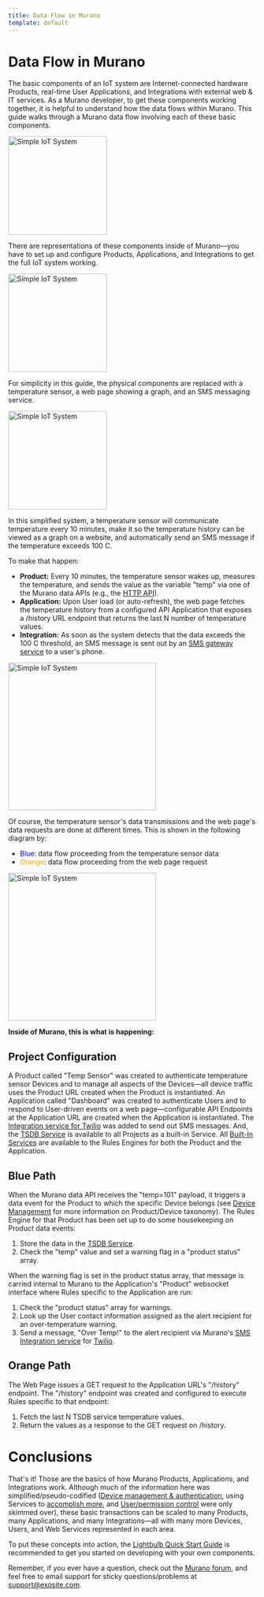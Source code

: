 ```yaml
---
title: Data Flow in Murano
template: default
---
```


# Data Flow in Murano

The basic components of an IoT system are Internet-connected hardware Products, real-time User Applications, and Integrations with external web & IT services. As a Murano developer, to get these components working together, it is helpful to understand how the data flows within Murano. This guide walks through a Murano data flow involving each of these basic components.

<img src="../assets/mdf-iot-simple-diagram.png" height="200" alt="Simple IoT System">

There are representations of these components inside of Murano—you have to set up and configure Products, Applications, and Integrations to get the full IoT system working.

<img src="../assets/mdf-iot-simple-diagram-murano.png" height="200" alt="Simple IoT System">

For simplicity in this guide, the physical components are replaced with a temperature sensor, a web page showing a graph, and an SMS messaging service. 

<img src="../assets/mdf-iot-component-diagram.png" height="200" alt="Simple IoT System">

In this simplified system, a temperature sensor will communicate temperature every 10 minutes, make it so the temperature history can be viewed as a graph on a website, and automatically send an SMS message if the temperature exceeds 100 C.  

To make that happen:
* **Product:** Every 10 minutes, the temperature sensor wakes up, measures the temperature, and sends the value as the variable "temp" via one of the Murano data APIs (e.g., the <a href="/reference/products/device-api/http/" target="_blank">HTTP API</a>).
* **Application:** Upon User load (or auto-refresh), the web page fetches the temperature history from a configured API Application that exposes a /history URL endpoint that returns the last N number of temperature values.
* **Integration:** As soon as the system detects that the data exceeds the 100 C threshold, an SMS message is sent out by an <a href="/reference/services/twilio/" target="_blank">SMS gateway service</a> to a user's phone.
 
<img src="../assets/mdf-iot-component-external-flow.png" height="300" alt="Simple IoT System">

Of course, the temperature sensor's data transmissions and the web page's data requests are done at different times. This is shown in the following diagram by:
* <span style="color:blue">Blue</span>: data flow proceeding from the temperature sensor data
* <span style="color:orange">Orange</span>: data flow proceeding from the web page request

<img src="../assets/mdf-murano-internal-flow.png" height="300" alt="Simple IoT System">

**Inside of Murano, this is what is happening:**

## Project Configuration

A Product called "Temp Sensor" was created to authenticate temperature sensor Devices and to manage all aspects of the Devices—all device traffic uses the Product URL created when the Product is instantiated. An Application called "Dashboard" was created to authenticate Users and to respond to User-driven events on a web page—configurable API Endpoints at the Application URL are created when the Application is instantiated. The <a href="/reference/services/twilio/" target="_blank">Integration service for Twilio</a> was added to send out SMS messages. And, the <a href="/reference/services/tsdb/" target="_blank">TSDB Service</a> is available to all Projects as a built-in Service. All <a href="/reference/services/" target="_blank">Built-In Services</a> are available to the Rules Engines for both the Product and the Application.  

## Blue Path

When the Murano data API receives the "temp=101" payload, it triggers a data event for the Product to which the specific Device belongs (see <a href="/guides/device-management/" target="_blank">Device Management</a> for more information on Product/Device taxonomy). The Rules Engine for that Product has been set up to do some housekeeping on Product data events:

1. Store the data in the <a href="/reference/services/tsdb/" target="_blank">TSDB Service</a>.
2. Check the "temp" value and set a warning flag in a "product status" array.

When the warning flag is set in the product status array, that message is carried internal to Murano to the Application's "Product" websocket interface where Rules specific to the Application are run:

1. Check the "product status" array for warnings.
2. Look up the User contact information assigned as the alert recipient for an over-temperature warning.
3. Send a message, "Over Temp!" to the alert recipient via Murano's <a href="../../reference/services/twilio/" target="_blank">SMS Integration service</a> for <a href="https://www.twilio.com" target="_blank">Twilio</a>.

## Orange Path

The Web Page issues a GET request to the Application URL's "/history" endpoint.  The "/history" endpoint was created and configured to execute Rules specific to that endpoint:

1. Fetch the last N TSDB service temperature values.
2. Return the values as a response to the GET request on /history.

# Conclusions

That's it! Those are the basics of how Murano Products, Applications, and Integrations work. Although much of the information here was simplified/pseudo-codified (<a href="/guides/device-management/" target="_blank">Device management & authentication</a>, using Services to <a href="/guides/keystore-service/" target="_blank">accomplish more</a>, and <a href="/guides/user-management/" target="_blank">User/permission control</a> were only skimmed over), these basic transactions can be scaled to many Products, many Applications, and many Integrations—all with many more Devices, Users, and Web Services represented in each area.

To put these concepts into action, the <a href="/quickstarts/lightbulb/" target="_blank">Lightbulb Quick Start Guide</a> is recommended to get you started on developing with your own components.

Remember, if you ever have a question, check out the <a href="https://community.exosite.com/" target="_blank">Murano forum</a>, and feel free to email support for sticky questions/problems at support@exosite.com.








